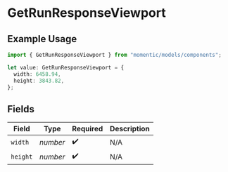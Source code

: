 # GetRunResponseViewport

## Example Usage

```typescript
import { GetRunResponseViewport } from "momentic/models/components";

let value: GetRunResponseViewport = {
  width: 6458.94,
  height: 3843.82,
};
```

## Fields

| Field              | Type               | Required           | Description        |
| ------------------ | ------------------ | ------------------ | ------------------ |
| `width`            | *number*           | :heavy_check_mark: | N/A                |
| `height`           | *number*           | :heavy_check_mark: | N/A                |